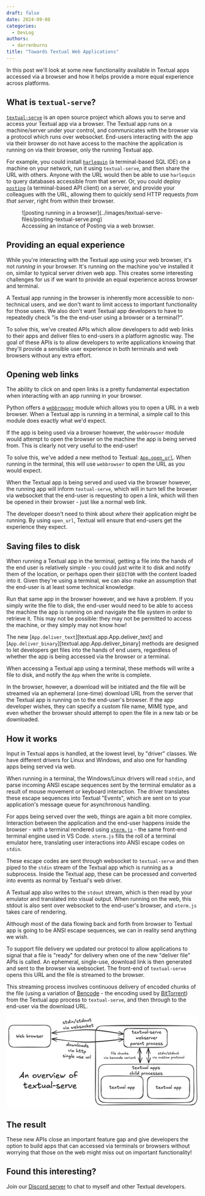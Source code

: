 ```yaml
---
draft: false
date: 2024-09-08
categories:
  - DevLog
authors:
  - darrenburns
title: "Towards Textual Web Applications"
---
```


In this post we'll look at some new functionality available in Textual apps accessed via a browser and how it helps provide a more equal experience across platforms.

<!-- more -->

## What is `textual-serve`?

[`textual-serve`](https://github.com/Textualize/textual-serve) is an open source project which allows you to serve and access your Textual app via a browser. The Textual app runs on a machine/server under your control, and communicates with the browser via a protocol which runs over websocket. End-users interacting with the app via their browser do not have access to the machine the application is running on via their browser, only the running Textual app.

For example, you could install [`harlequin`](https://github.com/tconbeer/harlequin) (a terminal-based SQL IDE)  on a machine on your network, run it using `textual-serve`, and then share the URL with others. Anyone with the URL would then be able to use `harlequin` to query databases accessible from that server. Or, you could deploy [`posting`](https://github.com/darrenburns/posting) (a terminal-based API client) on a server, and provide your colleagues with the URL, allowing them to quickly send HTTP requests *from that server*, right from within their browser.

<figure markdown>
![posting running in a browser](../images/textual-serve-files/posting-textual-serve.png)
  <figcaption>Accessing an instance of Posting via a web browser.</figcaption>
</figure>

## Providing an equal experience

While you're interacting with the Textual app using your web browser, it's not *running* in your browser. It's running on the machine you've installed it on, similar to typical server driven web app. This creates some interesting challenges for us if we want to provide an equal experience across browser and terminal.

A Textual app running in the browser is inherently more accessible to non-technical users, and we don't want to limit access to important functionality for those users. We also don't want Textual app developers to have to repeatedly check "is the the end-user using a browser or a terminal?".

To solve this, we've created APIs which allow developers to add web links to their apps and deliver files to end-users in a platform agnostic way. The goal of these APIs is to allow developers to write applications knowing that they'll provide a sensible user experience in both terminals and web browsers without any extra effort.

## Opening web links

The ability to click on and open links is a pretty fundamental expectation when interacting with an app running in your browser.

Python offers a [`webbrowser`](https://docs.python.org/3/library/webbrowser.html) module which allows you to open a URL in a web browser. When a Textual app is running in a terminal, a simple call to this module does exactly what we'd expect.

If the app is being used via a browser however, the `webbrowser` module would attempt to open the browser on the machine the app is being served from. This is clearly not very useful to the end-user!

To solve this, we've added a new method to Textual: [`App.open_url`](https://textual.textualize.io/api/app/#textual.app.App.open_url). When running in the terminal, this will use `webbrowser` to open the URL as you would expect.

When the Textual app is being served and used via the browser however, the running app will inform `textual-serve`, which will in turn tell the browser via websocket that the end-user is requesting to open a link, which will then be opened in their browser - just like a normal web link.

The developer doesn't need to think about *where* their application might be running. By using `open_url`, Textual will ensure that end-users get the experience they expect.

## Saving files to disk

When running a Textual app in the terminal, getting a file into the hands of the end user is relatively simple - you could just write it to disk and notify them of the location, or perhaps open their `$EDITOR` with the content loaded into it. Given they're using a terminal, we can also make an assumption that the end-user is at least some technical knowledge.

Run that same app in the browser however, and we have a problem. If you simply write the file to disk, the end-user would need to be able to access the machine the app is running on and navigate the file system in order to retrieve it. This may not be possible: they may not be permitted to access the machine, or they simply may not know how!

The new [`App.deliver_text`][textual.app.App.deliver_text] and [`App.deliver_binary`][textual.app.App.deliver_binary] methods are designed to let developers get files into the hands of end users, regardless of whether the app is being accessed via the browser or a terminal.

When accessing a Textual app using a terminal, these methods will write a file to disk, and notify the `App` when the write is complete.

In the browser, however, a download will be initiated and the file will be streamed via an ephemeral (one-time) download URL from the server that the Textual app is running on to the end-user's browser. If the app developer wishes, they can specify a custom file name, MIME type, and even whether the browser should attempt to open the file in a new tab or be downloaded.

## How it works

Input in Textual apps is handled, at the lowest level, by "driver" classes. We have different drivers for Linux and Windows, and also one for handling apps being served via web.

When running in a terminal, the Windows/Linux drivers will read `stdin`, and parse incoming ANSI escape sequences sent by the terminal emulator as a result of mouse movement or keyboard interaction. The driver translates these escape sequences into Textual "Events", which are sent on to your application's message queue for asynchronous handling.

For apps being served over the web, things are again a bit more complex. Interaction between the application and the end-user happens inside the browser - with a terminal rendered using [`xterm.js`](https://xtermjs.org/) - the same front-end terminal engine used in VS Code. `xterm.js` fills the roll of a terminal emulator here, translating user interactions into ANSI escape codes on `stdin`.

These escape codes are sent through websocket to `textual-serve` and then piped to the `stdin` stream of the Textual app which is running as a subprocess. Inside the Textual app, these can be processed and converted into events as normal by Textual's web driver.

A Textual app also writes to the `stdout` stream, which is then read by your emulator and translated into visual output. When running on the web, this stdout is also sent over websocket to the end-user's browser, and `xterm.js` takes care of rendering.

Although most of the data flowing back and forth from browser to Textual app is going to be ANSI escape sequences, we can in reality send anything we wish.

To support file delivery we updated our protocol to allow applications to signal that a file is "ready" for delivery when one of the new "deliver file" APIs is called. An ephemeral, single-use, download link is then generated and sent to the browser via websocket. The front-end of `textual-serve` opens this URL and the file is streamed to the browser.

This streaming process involves continuous delivery of encoded chunks of the file (using a variation of [Bencode](https://en.wikipedia.org/wiki/Bencode) - the encoding used by [BitTorrent](https://en.wikipedia.org/wiki/BitTorrent)) from the Textual app process to `textual-serve`, and then through to the end-user via the download URL.

![textual-serve-overview](../images/textual-serve-files/textual-serve-overview.png)

## The result

These new APIs close an important feature gap and give developers the option to build apps that can accessed via terminals or browsers without worrying that those on the web might miss out on important functionality!

## Found this interesting?

Join our [Discord server](https://discord.gg/Enf6Z3qhVr) to chat to myself and other Textual developers.
